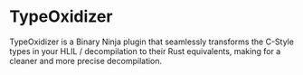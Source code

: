 # TypeOxidizer
TypeOxidizer is a Binary Ninja plugin that seamlessly transforms the C-Style types in your HLIL / decompilation to their Rust equivalents, making for a cleaner and more precise decompilation.
